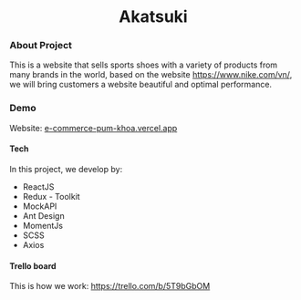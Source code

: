 <h1 align="center">Akatsuki</h1>

### About Project

This is a website that sells sports shoes with a variety of products from many brands in the world, based on the website https://www.nike.com/vn/, we will bring customers a website beautiful and optimal performance.

### Demo
Website: [e-commerce-pum-khoa.vercel.app](https://e-commerce-pum-khoa.vercel.app/)

#### Tech

In this project, we develop by:

- ReactJS
- Redux - Toolkit
- MockAPI
- Ant Design
- MomentJs
- SCSS
- Axios

#### Trello board

This is how we work:
https://trello.com/b/5T9bGbOM
